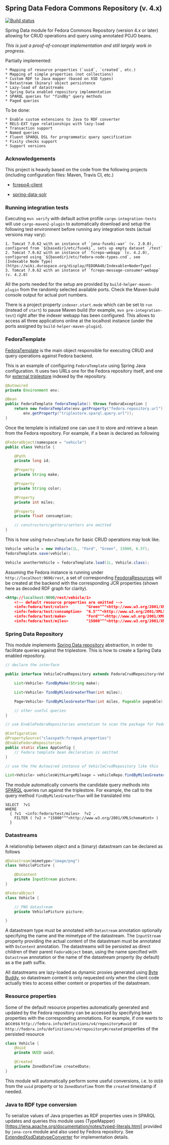 ## Spring Data Fedora Commons Repository (v. 4.x)

[![Build status](https://travis-ci.org/gushakov/spring-data-fcrepo4.svg?branch=master)](https://travis-ci.org/gushakov/spring-data-fcrepo4)

Spring Data module for Fedora Commons Repository (version 4.x or later) allowing for CRUD operations and query using annotated POJO beans.

*This is just a proof-of-concept implementation and still largely work in progress.*

Partially implemented:

    * Mapping of resource properties (`uuid`, `created`, etc.)
    * Mapping of simple properties (not collections)
    * Custom RDF to Java mapper (based on XSD types)
    * Datastream (binary) object persistence
    * Lazy-load of datastreams
    * Spring Data enabled repository implementation
    * SPARQL queries for "findBy" query methods
    * Paged queries

To be done:

    * Enable custom extensions to Java to RDF converter
    * RELS-EXT type relationships with lazy-load
    * Transaction support
    * Named queries
    * Fluent SPARQL DSL for programmatic query specification
    * Fixity checks support
    * Support versions


### Acknowledgements

This project is heavily based on the code from the following projects (including configuration files: Maven, Travis CI, etc.)

 * [fcrepo4-client](https://github.com/fcrepo4-labs/fcrepo4-client)

 * [spring-data-solr](https://github.com/spring-projects/spring-data-solr)

### Running integration tests

Executing `mvn verify` with default active profile `cargo-integration-tests` will use `cargo-maven2-plugin` to automatically download and setup the
following test environment before running any integration tests (actual versions may vary):

    1. Tomcat 7.0.62 with an instance of `jena-fuseki-war` (v. 2.0.0), configured from `${basedir}/etc/fuseki`, sets up empty dataset `/test`
    2. Tomcat 7.0.62 with an instance of `fcrepo-webapp` (v. 4.2.0), configured using `${basedir}/etc/fedora-node-types.cnd`, see [Indexable Node Type](https://wiki.duraspace.org/display/FEDORA40/Indexable+Node+Type)
    3. Tomcat 7.0.62 with an instance of `fcrepo-message-consumer-webapp` (v. 4.2.0)

All the ports needed for the setup are provided by `build-helper-maven-plugin` from the randomly selected available ports. Check the Maven build console
output for actual port numbers.

There is a project property `indexer.start.mode` which can be set to `run` (instead of `start`) to pause Maven build
(for example, `mvn pre-integration-test`) right after the indexer webapp has been configured. This allows to access all three applications
online at the localhost instance (under the ports assigned by `build-helper-maven-plugin`).

### FedoraTemplate

[FedoraTemplate](https://github.com/gushakov/spring-data-fcrepo4/blob/master/src/main/java/ch/unil/fcrepo4/spring/data/core/FedoraTemplate.java)
is the main object responsible for executing CRUD and query operations against Fedora backend.

This is an example of configuring `FedoraTemplate` using Spring Java configuration. It uses two URLs one for the Fedora repository itself,
and one for [external triplestore](https://wiki.duraspace.org/display/FEDORA40/External+Search) indexed by the repository.

```java
@Autowired
private Environment env;

@Bean
public FedoraTemplate fedoraTemplate() throws FedoraException {
	return new FedoraTemplate(env.getProperty("fedora.repository.url"),
	    env.getProperty("triplestore.sparql.query.url"));
}
```

Once the template is initialized one can use it to store and retrieve a bean from the Fedora repository. For example, if a bean is declared
as following

```java
@FedoraObject(namespace = "vehicle")
public class Vehicle {

    @Path
    private long id;

    @Property
    private String make;

    @Property
    private String color;

    @Property
    private int miles;

    @Property
    private float consumption;

	// constructors/getters/setters are omitted
}
```

This is how using `FedoraTemplate` for basic CRUD operations may look like.

```java
Vehicle vehicle = new Vehicle(1L, "Ford", "Green", 15000, 6.5f);
fedoraTemplate.save(vehicle);

Vehicle anotherVehicle = fedoraTemplate.load(1L, Vehicle.class);
```

Assuming the Fedora instance is running under `http://localhost:9090/rest`, a set of corresponding [FeodoraResources](https://github.com/fcrepo4-labs/fcrepo4-client/blob/master/fcrepo-client/src/main/java/org/fcrepo/client/FedoraResource.java)
will be created at the backend with the corresponding JCR properties (shown here as decoded RDF graph for clarity).

```xml
<http://localhost:9090/rest/vehicle/1>
	<!-- default resource properties are omitted -->
	<info:fedora/test/color>        "Green"^^<http://www.w3.org/2001/XMLSchema#string> ;
	<info:fedora/test/consumption>  "6.5"^^<http://www.w3.org/2001/XMLSchema#float> ;
	<info:fedora/test/make>         "Ford"^^<http://www.w3.org/2001/XMLSchema#string> ;
	<info:fedora/test/miles>        "15000"^^<http://www.w3.org/2001/XMLSchema#int> .
```

### Spring Data Repository

This module implements [Spring Data repository](http://docs.spring.io/spring-data/data-commons/docs/1.11.0.RELEASE/reference/html/#repositories) abstraction,
in order to facilitate queries against the triplestore. This is how to create a Spring Data enabled repository.

```java
// declare the interface

public interface VehicleCrudRepository extends FedoraCrudRepository<Vehicle, Long> {

    List<Vehicle> findByMake(String make);

    List<Vehicle> findByMilesGreaterThan(int miles);

    Page<Vehicle> findByMilesGreaterThan(int miles, Pageable pageable);

    // other useful queries
}

// use EnableFedoraRepositories annotation to scan the package for FedoraRepository interfaces

@Configuration
@PropertySource("classpath:fcrepo4.properties")
@EnableFedoraRepositories
public static class AppConfig {
	// Fedora template bean declaration is omitted
}

// use the the Autowired instance of VehicleCrudRepository like this

List<Vehicle> vehiclesWithLargeMileage = vehicleRepo.findByMilesGreaterThan(15000);
```

The module automatically converts the candidate query methods into [SPARQL](http://jena.apache.org/tutorials/sparql.html) queries run against the triplestore. For example,
the call to the query method `findByMilesGreaterThan` will be translated into

```
SELECT  ?v1
WHERE
  { ?v1  <info:fedora/test/miles>  ?v2 .
    FILTER ( ?v2 > "15000"^^<http://www.w3.org/2001/XMLSchema#int> )
  }
```

### Datastreams

A relationship between object and a (binary) datastream can be declared as follows

```java
@Datastream(mimetype="image/png")
class VehiclePicture {

    @DsContent
    private InputStream picture;
}

@FedoraObject
class Vehicle {

    // PNG datastream
    private VehiclePicture picture;

}
```

A datastream type must be annotated with `Datastream` annotation optionally specifying the name and the mimetype of the
datastream. The `InputStream` property providing the actual content of the datastream must be annotated with `DsContent`
annotation. The datastreams will be persisted as direct children of their parent `FedoraObject` bean, using the name specified with `Datastream`
annotation or the name of the datastream property (by default) as a the path suffix.

All datastreams are lazy-loaded as dynamic proxies generated using [Byte Buddy](http://bytebuddy.net/#/), so datastream content is only requested
only when the client code actually tries to access either content or properties of the datastream.

### Resource properties

Some of the default resource properties automatically generated and updated by the Fedora repository can be accessed by specifying bean properties
with the corresponding annotations. For example, if one wants to access `http://fedora.info/definitions/v4/repository#uuid`
or `http://fedora.info/definitions/v4/repository#created` properties of the persisted resource

```java
class Vehicle {
    @Uuid
    private UUID uuid;

    @Created
    private ZonedDateTime createdDate;
}
```

This module will automatically perform some useful conversions, i.e. to `UUID` from the `uuid` property or to `ZonedDateTime`
from the `created` timestamp if needed.

### Java to RDF type conversion

To serialize values of Java properties as RDF properties uses in SPARQL updates and queries this module uses (TypeMapper)[https://jena.apache.org/documentation/notes/typed-literals.html]
provided by `jena-core` module and also used by Fedora repository. See [ExtendedXsdDatatypeConverter](https://github.com/gushakov/spring-data-fcrepo4/blob/master/src/main/java/ch/unil/fcrepo4/spring/data/core/convert/rdf/ExtendedXsdDatatypeConverter.java) for implementation details.